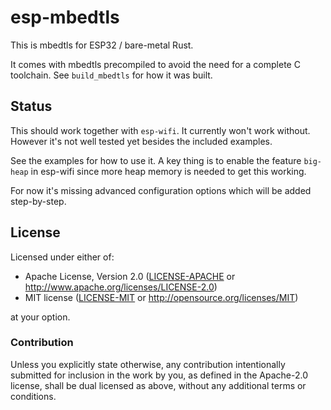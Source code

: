 # esp-mbedtls

This is mbedtls for ESP32 / bare-metal Rust.

It comes with mbedtls precompiled to avoid the need for a complete C toolchain. See `build_mbedtls` for how it was built.

## Status

This should work together with `esp-wifi`. It currently won't work without. However it's not well tested yet besides the included examples.

See the examples for how to use it. A key thing is to enable the feature `big-heap` in esp-wifi since more heap memory is needed to get this working.

For now it's missing advanced configuration options which will be added step-by-step.

## License

Licensed under either of:

- Apache License, Version 2.0 ([LICENSE-APACHE](LICENSE-APACHE) or http://www.apache.org/licenses/LICENSE-2.0)
- MIT license ([LICENSE-MIT](LICENSE-MIT) or http://opensource.org/licenses/MIT)

at your option.

### Contribution

Unless you explicitly state otherwise, any contribution intentionally submitted for inclusion in
the work by you, as defined in the Apache-2.0 license, shall be dual licensed as above, without
any additional terms or conditions.
